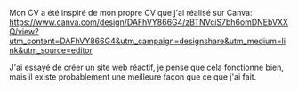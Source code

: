 Mon CV a été inspiré de mon propre CV que j'ai réalisé sur Canva: 
https://www.canva.com/design/DAFhVY866G4/zBTNVciS7bh6omDNEbVXXQ/view?utm_content=DAFhVY866G4&utm_campaign=designshare&utm_medium=link&utm_source=editor

J'ai essayé de créer un site web réactif, je pense que cela fonctionne bien, mais il existe probablement une meilleure façon que ce que j'ai fait. 
